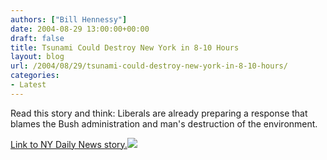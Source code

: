```yaml
---
authors: ["Bill Hennessy"]
date: 2004-08-29 13:00:00+00:00
draft: false
title: Tsunami Could Destroy New York in 8-10 Hours
layout: blog
url: /2004/08/29/tsunami-could-destroy-new-york-in-8-10-hours/
categories:
- Latest
---
```


Read this story and think:  Liberals are already preparing a response that blames the Bush administration and man's destruction of the environment.  
  
[Link to NY Daily News story.](https://www.nydailynews.com/front/story/226984p-194881c.html)![](https://blog.billhennessy.com/aggbug.aspx?PostID=611)

